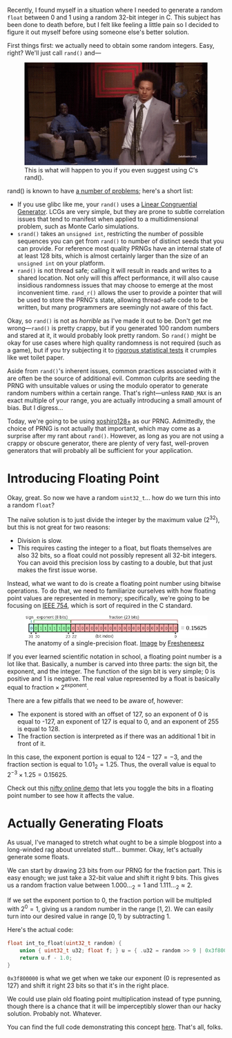 Recently, I found myself in a situation where I needed to generate a random `float` between 0 and 1 using a random 32-bit integer in C. This subject has been done to death before, but I felt like feeling a little pain so I decided to figure it out myself before using someone else's better solution.

First things first: we actually need to obtain some random integers. Easy, right? We'll just call `rand()` and&mdash;

<figure style="max-width: 512px">
    <img src="eric-andre.gif" alt="GIF of Eric Andre shooting Hannibal">
    <figcaption>This is what will happen to you if you even suggest using C's rand().</figcaption>
</figure>

rand() is known to have [a number of problems](https://stackoverflow.com/questions/52869166/why-is-the-use-of-rand-considered-bad); here's a short list:
- If you use glibc like me, your `rand()` uses a [Linear Congruential Generator](https://en.wikipedia.org/wiki/Linear_congruential_generator). LCGs are very simple, but they are prone to subtle correlation issues that tend to manifest when applied to a multidimensional problem, such as Monte Carlo simulations.
- `srand()` takes an `unsigned int`, restricting the number of possible sequences you can get from `rand()` to number of distinct seeds that you can provide. For reference most quality PRNGs have an internal state of at least 128 bits, which is almost certainly larger than the size of an `unsigned int` on your platform.
- `rand()` is not thread safe; calling it will result in reads and writes to a shared location. Not only will this affect performance, it will also cause insidious randomness issues that may choose to emerge at the most inconvenient time. `rand_r()` allows the user to provide a pointer that will be used to store the PRNG's state, allowing thread-safe code to be written, but many programmers are seemingly not aware of this fact.

Okay, so `rand()` is not as *horrible* as I've made it out to be. Don't get me wrong&mdash;`rand()` is pretty crappy, but if you generated 100 random numbers and stared at it, it would probably look pretty random. So `rand()` might be okay for use cases where high quality randomness is not required (such as a game), but if you try subjecting it to [rigorous statistical tests](https://en.wikipedia.org/wiki/TestU01) it crumples like wet toilet paper.

<aside>

Aside from `rand()`'s inherent issues, common practices associated with it are often be the source of additional evil. Common culprits are seeding the PRNG with unsuitable values or using the modulo operator to generate random numbers within a certain range. That's right&mdash;unless `RAND_MAX` is an exact multiple of your range, you are actually introducing a small amount of bias. But I digress&hellip;

</aside>

Today, we're going to be using [xoshiro128+](https://prng.di.unimi.it/xoshiro128plus.c) as our PRNG. Admittedly, the choice of PRNG is not actually that important, which may come as a surprise after my rant about `rand()`. However, as long as you are not using a crappy or obscure generator, there are plenty of very fast, well-proven generators that will probably all be sufficient for your application.

# Introducing Floating Point

Okay, great. So now we have a random `uint32_t`... how do we turn this into a random `float`?

The na&iuml;ve solution is to just divide the integer by the maximum value (2<sup>32</sup>), but this is not great for two reasons:
- Division is slow.
- This requires casting the integer to a float, but floats themselves are also 32 bits, so a float could not possibly represent all 32-bit integers. You can avoid this precision loss by casting to a double, but that just makes the first issue worse.

Instead, what we want to do is create a floating point number using bitwise operations. To do that, we need to familiarize ourselves with how floating point values are represented in memory; specifically, we're going to be focusing on [IEEE 754](https://en.wikipedia.org/wiki/IEEE_754), which is sort of required in the C standard.

<figure style="max-width: 640px">
    <img src="float-layout.png" alt="diagram of the bits in a floating-point number (sign, exponent, mantissa)">
    <figcaption>The anatomy of a single-precision float. <a href="https://en.wikipedia.org/wiki/File:Float_example.svg">Image</a> by <a href="https://en.wikipedia.org/wiki/User:Fresheneesz">Fresheneesz</a></figcaption>
</figure>

If you ever learned scientific notation in school, a floating point number is a lot like that. Basically, a number is carved into three parts: the sign bit, the exponent, and the integer. The function of the sign bit is very simple; 0 is positive and 1 is negative. The real value represented by a float is basically equal to $\mathrm{fraction} \times 2^\mathrm{exponent}$.

There are a few pitfalls that we need to be aware of, however:
- The exponent is stored with an offset of 127, so an exponent of 0 is equal to -127, an exponent of 127 is equal to 0, and an exponent of 255 is equal to 128. 
- The fraction section is interpreted as if there was an additional 1 bit in front of it.

In this case, the exponent portion is equal to $124 - 127 = -3$, and the fraction section is equal to $1.01_2 = 1.25$. Thus, the overall value is equal to $2^{-3} \times 1.25 = 0.15625$.

<aside>

Check out this [nifty online demo](https://www.h-schmidt.net/FloatConverter/IEEE754.html) that lets you toggle the bits in a floating point number to see how it affects the value.

</aside>

# Actually Generating Floats

As usual, I've managed to stretch what ought to be a simple blogpost into a long-winded rag about unrelated stuff... bummer. Okay, let's actually generate some floats.

We can start by drawing 23 bits from our PRNG for the fraction part. This is easy enough; we just take a 32-bit value and shift it right 9 bits. This gives us a random fraction value between $1.000\ldots_2 = 1$ and $1.111\ldots_2 \approx 2$.

If we set the exponent portion to 0, the fraction portion will be multipled with $2^0 = 1$, giving us a random number in the range $[1, 2)$. We can easily turn into our desired value in range $[0, 1)$ by subtracting 1.

Here's the actual code:

```c
float int_to_float(uint32_t random) {
    union { uint32_t u32; float f; } u = { .u32 = random >> 9 | 0x3f800000 };
    return u.f - 1.0;
}
```

`0x3f800000` is what we get when we take our exponent (0 is represented as 127) and shift it right 23 bits so that it's in the right place.

We could use plain old floating point multiplication instead of type punning, though there is a chance that it will be imperceptibly slower than our hacky solution. Probably not. Whatever.

You can find the full code demonstrating this concept [here](xoshiro128plus.c). That's all, folks. 